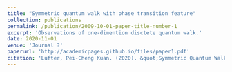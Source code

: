 ```yaml
---
title: "Symmetric quantum walk with phase transition feature"
collection: publications
permalink: /publication/2009-10-01-paper-title-number-1
excerpt: 'Observations of one-dimention disctete quantum walk.'
date: 2020-11-01
venue: 'Journal ?'
paperurl: 'http://academicpages.github.io/files/paper1.pdf'
citation: 'Lufter, Pei-Cheng Kuan. (2020). &quot;Symmetric Quantum Walk With Phase Transition feature&quot; <i>Journal ??</i>. 1(1).'
---
```


<!-- This paper is about the number 1. The number 2 is left for future work. -->

<!-- [Download paper here](http://academicpages.github.io/files/paper1.pdf) -->
<!-- Recommended citation: Your Name, You. (2009). "Paper Title Number 1." <i>Journal 1</i>. 1(1). -->


